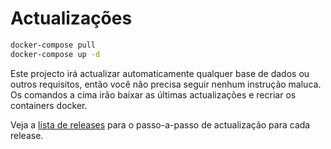# Actualizações

```bash
docker-compose pull
docker-compose up -d
```

Este projecto irá actualizar automaticamente qualquer base de dados ou outros requisitos, então você não precisa seguir nenhum instrução maluca.  Os comandos a cima irão baixar as últimas actualizações e recriar os containers docker.

Veja a [lista de releases](https://github.com/NginxProxyManager/nginx-proxy-manager/releases) para o passo-a-passo de actualização para cada release.
